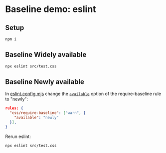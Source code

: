 # Baseline demo: eslint

## Setup

```sh
npm i
```

## Baseline Widely available

```sh
npx eslint src/test.css
```

## Baseline Newly available

In [eslint.config.mjs](eslint.config.mjs) change the [`available`](https://github.com/eslint/css/blob/HEAD/docs/rules/require-baseline.md#options) option of the require-baseline rule to "newly":

```json
rules: {
  "css/require-baseline": ["warn", {
    "available": "newly"
  }],
}
```

Rerun eslint:

```sh
npx eslint src/test.css
```
